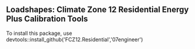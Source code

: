 ## Loadshapes: Climate Zone 12 Residential Energy Plus Calibration Tools

To install this package, use 
devtools::install_github('FCZ12.Residential','07engineer')
